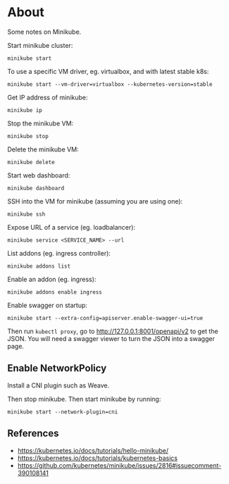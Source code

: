 # About

Some notes on Minikube.

Start minikube cluster:
```
minikube start
```

To use a specific VM driver, eg. virtualbox, and with latest stable k8s:

```
minikube start --vm-driver=virtualbox --kubernetes-version=stable
```

Get IP address of minikube:
```
minikube ip
```

Stop the minikube VM:
```
minikube stop
```

Delete the minikube VM:
```
minikube delete
```

Start web dashboard:
```
minikube dashboard
```

SSH into the VM for minikube (assuming you are using one):
```
minikube ssh
```

Expose URL of a service (eg. loadbalancer):
```
minikube service <SERVICE_NAME> --url
```

List addons (eg. ingress controller):
```
minikube addons list
```

Enable an addon (eg. ingress):
```
minikube addons enable ingress
```

Enable swagger on startup:
```
minikube start --extra-config=apiserver.enable-swagger-ui=true
```

Then run `kubectl proxy`, go to http://127.0.0.1:8001/openapi/v2 to get the JSON. You will need a swagger viewer to turn the JSON into a swagger page.


## Enable NetworkPolicy

Install a CNI plugin such as Weave.

Then stop minikube. Then start minikube by running:
```
minikube start --network-plugin=cni
```

## References

- https://kubernetes.io/docs/tutorials/hello-minikube/
- https://kubernetes.io/docs/tutorials/kubernetes-basics
- https://github.com/kubernetes/minikube/issues/2816#issuecomment-390108141
